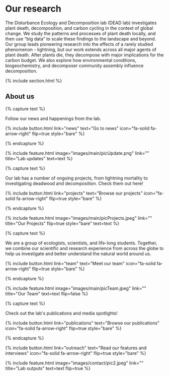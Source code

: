 ---
---

# Our research

The Disturbance Ecology and Decomposition lab (DEAD lab) investigates plant death, decomposition, and carbon cycling in the context of global change. We study the patterns and processes of plant death locally, and then use “big data” to scale these findings to the landscape and beyond. Our group leads pioneering research into the effects of a rarely studied phenomenon - lightning, but our work extends across all major agents of plant death.  After plants die, they decompose with major implications for the carbon budget. We also explore how environmental conditions, biogeochemistry, and decomposer community assembly influence decomposition. 

{% include section.html %}

## About us

{% capture text %}

Follow our news and happenings from the lab.

{%
  include button.html
  link="news"
  text="Go to news"
  icon="fa-solid fa-arrow-right"
  flip=true
  style="bare"
%}

{% endcapture %}

{%
  include feature.html
  image="images/main/picUpdate.png"
  link=""
  title="Lab updates"
  text=text
%}

{% capture text %}

Our lab has a number of ongoing projects, from lightning mortality to investigating deadwood and decomposition. Check them out here!

{%
  include button.html
  link="projects"
  text="Browse our projects"
  icon="fa-solid fa-arrow-right"
  flip=true
  style="bare"
%}

{% endcapture %}

{%
  include feature.html
  image="images/main/picProjects.jpeg"
  link=""
  title="Our Projects"
  flip=true
  style="bare"
  text=text
%}

{% capture text %}

We are a group of ecologists, scientists, and life-long students. Together, we combine our scientific and research experience from across the globe to help us investigate and better understand the natural world around us.

{%
  include button.html
  link="team"
  text="Meet our team"
  icon="fa-solid fa-arrow-right"
  flip=true
  style="bare"
%}

{% endcapture %}

{%
  include feature.html
  image="images/main/picTeam.jpeg"
  link=""
  title="Our Team"
  text=text
  flip=false
%}

{% capture text %}

Check out the lab's publications and media spotlights!

{%
  include button.html
  link="publications"
  text="Browse our publications"
  icon="fa-solid fa-arrow-right"
  flip=true
  style="bare"
%}

{% endcapture %}

{%
  include button.html
  link="outreach"
  text="Read our features and interviews"
  icon="fa-solid fa-arrow-right"
  flip=true
  style="bare"
%}

{%
  include feature.html
  image="images/contact/pic2.jpeg"
  link=""
  title="Lab outputs"
  text=text
  flip=true
%}